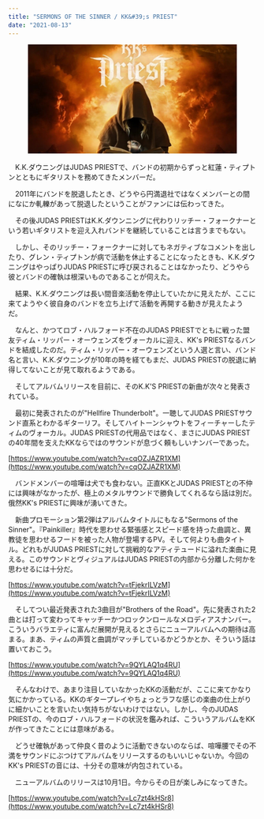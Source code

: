 ```yaml
---
title: "SERMONS OF THE SINNER / KK&#39;s PRIEST"
date: "2021-08-13"
---
```


<figure>

![](/assets/n8c82d4827301_86e55eb890de7012e5289b139e2003ba.jpg)

</figure>

　K.K.ダウニングはJUDAS PRIESTで、バンドの初期からずっと紅蓮・ティプトンとともにギタリストを務めてきたメンバーだ。

　2011年にバンドを脱退したとき、どうやら円満退社ではなくメンバーとの間になにか軋轢があって脱退したということがファンには伝わってきた。

　その後JUDAS PRIESTはK.K.ダウンニングに代わりリッチー・フォークナーという若いギタリストを迎え入れバンドを継続していることは言うまでもない。

　しかし、そのリッチー・フォークナーに対してもネガティブなコメントを出したり、グレン・ティプトンが病で活動を休止することになったときも、K.K.ダウニングはやっぱりJUDAS PRIESTに呼び戻されることはなかったり、どうやら彼とバンドの確執は根深いものであることが伺えた。

　結果、K.K.ダウニングは長い間音楽活動を停止していたかに見えたが、ここに来てようやく彼自身のバンドを立ち上げて活動を再開する動きが見えたようだ。

　なんと、かつてロブ・ハルフォード不在のJUDAS PRIESTでともに戦った盟友ティム・リッパー・オーウェンズをヴォーカルに迎え、KK's PRIESTなるバンドを結成したのだ。ティム・リッパー・オーウェンズという人選と言い、バンド名と言い、K.K.ダウニングが10年の時を経てもまだ、JUDAS PRIESTの脱退に納得してないことが見て取れるようである。

　そしてアルバムリリースを目前に、そのK.K'S PRIESTの新曲が次々と発表されている。

　最初に発表されたのが"Hellfire Thunderbolt"。一聴してJUDAS PRIESTサウンド直系とわかるギターリフ。そしてハイトーンシャウトをフィーチャーしたティムのヴォーカル。JUDAS PRIESTの代用品ではなく、まさにJUDAS PRIESTの40年間を支えたKKならではのサウンドが息づく頼もしいナンバーであった。

[https://www.youtube.com/watch?v=cqOZJAZR1XM](https://www.youtube.com/watch?v=cqOZJAZR1XM)

　バンドメンバーの喧嘩は犬でも食わない。正直KKとJUDAS PRIESTとの不仲には興味がなかったが、極上のメタルサウンドで勝負してくれるなら話は別だ。俄然KK's PRIESTに興味が湧いてきた。

　新曲プロモーション第2弾はアルバムタイトルにもなる"Sermons of the Sinner"。『Painkiller』時代を思わせる緊張感とスピード感を持った曲調と、異教徒を思わせるフードを被った人物が登場するPV。そして何よりも曲タイトル。どれもがJUDAS PRIESTに対して挑戦的なアティテュードに溢れた楽曲に見える。このサウンドとヴィジュアルはJUDAS PRIESTの内部から分離した何かを思わせるには十分だ。

[https://www.youtube.com/watch?v=tFjekrILVzM](https://www.youtube.com/watch?v=tFjekrILVzM)

　そしてつい最近発表された3曲目が"Brothers of the Road"。先に発表された2曲とは打って変わってキャッチーかつロックンロールなメロディアスナンバー。こういうバラエティに富んだ展開が見えるとさらにニューアルバムへの期待は高まる。まあ、ティムの声質と曲調がマッチしているかどうかとか、そういう話は置いておこう。

[https://www.youtube.com/watch?v=9QYLAQ1q4RU](https://www.youtube.com/watch?v=9QYLAQ1q4RU)

　そんなわけで、あまり注目していなかったKKの活動だが、ここに来てかなり気にかかっている。KKのギタープレイやちょっとラフな感じの楽曲の仕上がりに細かいことを言いたい気持ちがないわけではない。しかし、今のJUDAS PRIESTの、今のロブ・ハルフォードの状況を鑑みれば、こういうアルバムをKKが作ってきたことには意味がある。

　どうせ確執があって仲良く昔のように活動できないのならば、喧嘩腰でその不満をサウンドにぶつけてアルバムをリリースするのもいいじゃないか。今回のKK's PRIESTの音には、十分その意味が内包されている。

　ニューアルバムのリリースは10月1日。今からその日が楽しみになってきた。

[https://www.youtube.com/watch?v=Lc7zt4kHSr8](https://www.youtube.com/watch?v=Lc7zt4kHSr8)

